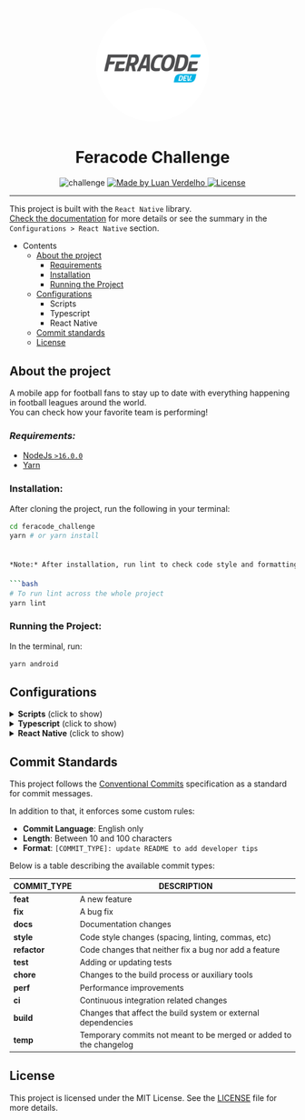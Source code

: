<h1 align="center">
   <img src='.github/assets/feracode.png' style="border-radius:50%"  alt="Feracode" width="200" height="200"/>
</h1>

<h1 align="center">Feracode Challenge</h1>
<p align="center">
  <img alt="challenge" src="https://badgen.net/badge/feracode/Challenge/b">

  <a href="https://github.com/Zagetsus">
    <img alt="Made by Luan Verdelho" src="https://badgen.net/badge/made by/Luan Verdelho/b">
  </a>

<a href="https://github.com/Zagetsus/feracode-challenge/blob/main/LICENSE">
  <img alt="License" src="https://badgen.net/badge/license/MIT/b">
</a>
</p>

---

This project is built with the `React Native` library.  
[Check the documentation](https://reactnative.dev/) for more details or see the summary in the `Configurations > React Native` section.

- Contents
    - [About the project](#about)
        - [Requirements](#requirements)
        - [Installation](#install)
        - [Running the Project](#run)
    - [Configurations](#configs)
        - Scripts
        - Typescript
        - React Native
    - [Commit standards](#commit-patterns)
    - [License](#license)

## About the project <a name="about"></a>

A mobile app for football fans to stay up to date with everything happening in football leagues around the world.  
You can check how your favorite team is performing!

### *Requirements:* <a name="requirements"></a>

- [NodeJs `>16.0.0`](https://nodejs.org/en/)
- [Yarn](https://classic.yarnpkg.com/en/docs/install/#mac-stable)

### Installation: <a name="install"></a>

After cloning the project, run the following in your terminal:

```bash 
cd feracode_challenge 
yarn # or yarn install


*Note:* After installation, run lint to check code style and formatting:

```bash
# To run lint across the whole project
yarn lint
```

### Running the Project: <a name="run"></a>

In the terminal, run:

```bash
yarn android
```

## Configurations <a name="configs"></a>

<details>
  <summary><b>Scripts</b> (click to show)</summary>

The project contains several CLI scripts available via terminal, e.g., `yarn <SCRIPT>` or `npm run <SCRIPT>`

| Script  | Description                                                                  |
| ------- | ---------------------------------------------------------------------------- |
| android | Builds and starts the development server with hot auto-reload for Android    |
| ios     | Builds and starts the development server with hot auto-reload for iOS        |
| test    | Runs project tests                                                           |
| lint    | Runs ESLINT to check the code styleguide and automatically fix simple errors |

</details>

<details>
  <summary><b>Typescript</b> (click to show)</summary>

This architecture uses [*Typescript*](https://www.typescriptlang.org/) as the main development language.
All framework features are written in TypeScript and are highly extensible, making the codebase flexible for long-term development.

While the syntax may differ from JavaScript and be unfamiliar to some developers, TypeScript brings many benefits:

* [IntelliSense support](https://code.visualstudio.com/docs/editor/intellisense) for auto-complete, parameter hints, quick info, member lists, etc.
* Better tooling for debugging, ensuring type safety and early error detection.
* Support for design patterns like Abstract, Factory, Decorator, Singleton, etc., improving code organization and reusability.
* Provides more reliable, explicit, and maintainable code.
* And much more.

The project includes `eslint` and `prettier` configurations to enforce code formatting and style.
Files like `.prettierrc` and `.eslintrc.js` define rules such as:
*mandatory use of single quotes* and *no semicolons*.

An `.editorconfig` file also enforces:

* *2-space indentation*
* *UTF-8 encoding*
* *Newline at the end of each file*

</details>

<details>
<summary><b>React Native</b> (click to show)</summary>

React Native is a JavaScript framework that allows you to build native mobile apps for both Android and iOS.

Before React Native, hybrid solutions like Apache Cordova (open-source), Adobe PhoneGap (based on Cordova), and IBM’s MobileFirst existed.

However, for native solutions, developers often needed to build apps for both platforms separately, using Java (Android) and Objective-C (iOS), without code reuse.

This increased complexity, team size, and costs.
It was common to require one JavaScript team and another Objective-C team to build similar apps in parallel.

React Native solved this by allowing developers to write a single codebase in JavaScript (with native bindings) that runs on both Android and iOS.

*Useful links:*

* [Documentation](https://reactnative.dev/)
* [Atomic Design](https://bradfrost.com/blog/post/atomic-web-design/)
* [Componentization](https://inside.contabilizei.com.br/componentização-no-front-end-f40b0b85143f)

</details>

## Commit Standards <a name="commit-patterns"></a>

This project follows the [Conventional Commits](https://www.conventionalcommits.org/en/v1.0.0/) specification as a standard for commit messages.

In addition to that, it enforces some custom rules:

* **Commit Language**: English only
* **Length**: Between 10 and 100 characters
* **Format**: `[COMMIT_TYPE]: update README to add developer tips`

Below is a table describing the available commit types:

| **COMMIT\_TYPE** | DESCRIPTION                                                        |
| ---------------- | ------------------------------------------------------------------ |
| **feat**         | A new feature                                                      |
| **fix**          | A bug fix                                                          |
| **docs**         | Documentation changes                                              |
| **style**        | Code style changes (spacing, linting, commas, etc)                 |
| **refactor**     | Code changes that neither fix a bug nor add a feature              |
| **test**         | Adding or updating tests                                           |
| **chore**        | Changes to the build process or auxiliary tools                    |
| **perf**         | Performance improvements                                           |
| **ci**           | Continuous integration related changes                             |
| **build**        | Changes that affect the build system or external dependencies      |
| **temp**         | Temporary commits not meant to be merged or added to the changelog |

## License <a name='license'></a>

This project is licensed under the MIT License.
See the [LICENSE](LICENSE) file for more details.

